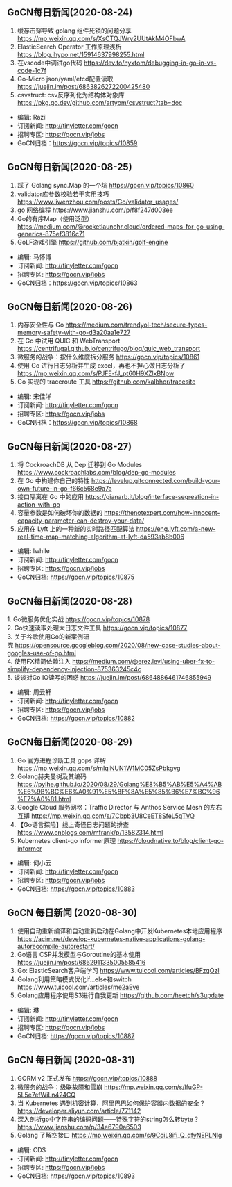 ## GoCN每日新闻(2020-08-24)

1. 缓存击穿导致 golang 组件死锁的问题分享 https://mp.weixin.qq.com/s/XsCTQJWry2UUtAkM4OFbwA
2. ElasticSearch Operator 工作原理浅析 https://blog.ihypo.net/15914637998255.html
3. 在vscode中调试go代码 https://dev.to/nyxtom/debugging-in-go-in-vs-code-1c7f
4. Go-Micro json/yaml/etcd配置读取 https://juejin.im/post/6863826272200425480
5. csvstruct: csv反序列化为结构体对象库  https://pkg.go.dev/github.com/artyom/csvstruct?tab=doc

+ 编辑: Razil
+ 订阅新闻: http://tinyletter.com/gocn
+ 招聘专区: https://gocn.vip/jobs
+ GoCN归档：https://gocn.vip/topics/10859

## GoCN每日新闻(2020-08-25)

1. 踩了 Golang sync.Map 的一个坑 https://gocn.vip/topics/10860
2. validator库参数校验若干实用技巧 https://www.liwenzhou.com/posts/Go/validator_usages/
3. go 网络编程 https://www.jianshu.com/p/f8f247d003ee
4. Go的有序Map（使用泛型） https://medium.com/@rocketlaunchr.cloud/ordered-maps-for-go-using-generics-875ef3816c71
5. GoLF游戏引擎 https://github.com/bjatkin/golf-engine

+ 编辑: 马怀博
+ 订阅新闻: http://tinyletter.com/gocn
+ 招聘专区: https://gocn.vip/jobs
+ GoCN归档：https://gocn.vip/topics/10863

## GoCN每日新闻(2020-08-26)

1. 内存安全性与 Go https://medium.com/trendyol-tech/secure-types-memory-safety-with-go-d3a20aa1e727
2. 在 Go 中试用 QUIC 和 WebTransport https://centrifugal.github.io/centrifugo/blog/quic_web_transport 
3. 微服务的战争：按什么维度拆分服务 https://gocn.vip/topics/10861
4. 使用 Go 进行日志分析并生成 excel，再也不担心做日志分析了 https://mp.weixin.qq.com/s/PJFE-fJ_pt60H9XZlxBNpw
5. Go 实现的 traceroute 工具 https://github.com/kalbhor/tracesite

- 编辑: 宋佳洋
- 订阅新闻: http://tinyletter.com/gocn
- 招聘专区: https://gocn.vip/jobs
- GoCN归档：https://gocn.vip/topics/10868

## GoCN每日新闻(2020-08-27)

1. 将 CockroachDB 从 Dep 迁移到 Go Modules https://www.cockroachlabs.com/blog/dep-go-modules
2. 在 Go 中构建你自己的特性 https://levelup.gitconnected.com/build-your-own-future-in-go-f66c568e9a7a
3. 接口隔离在 Go 中的应用 https://gianarb.it/blog/interface-segreation-in-action-with-go
4. 容量参数是如何破坏你的数据的 https://thenotexpert.com/how-innocent-capacity-parameter-can-destroy-your-data/
5. 应用在 Lyft 上的一种新的实时路径匹配算法 https://eng.lyft.com/a-new-real-time-map-matching-algorithm-at-lyft-da593ab8b006

- 编辑: lwhile 
- 订阅新闻: http://tinyletter.com/gocn
- 招聘专区: https://gocn.vip/jobs
- GoCN归档: https://gocn.vip/topics/10875

## GoCN每日新闻(2020-08-28)

1. Go微服务优化实战 https://gocn.vip/topics/10878  
2. Go快速读取处理大日志文件工具 https://gocn.vip/topics/10877  
3. 关于谷歌使用Go的新案例研究 https://opensource.googleblog.com/2020/08/new-case-studies-about-googles-use-of-go.html  
4. 使用FX精简依赖注入 https://medium.com/@erez.levi/using-uber-fx-to-simplify-dependency-injection-875363245c4c  
5. 谈谈对Go IO读写的困惑 https://juejin.im/post/6864886461746855949  

- 编辑: 周云轩  
- 订阅新闻: http://tinyletter.com/gocn  
- 招聘专区: https://gocn.vip/jobs  
- GoCN归档: https://gocn.vip/topics/10882  

## GoCN每日新闻(2020-08-29)

1. Go 官方进程诊断工具 gops 详解 https://mp.weixin.qq.com/s/mlqiNUN1W1MC05ZsPbkgvg
2. Golang赫夫曼树及其编码 https://pyihe.github.io/2020/08/29/Golang%E8%B5%AB%E5%A4%AB%E6%9B%BC%E6%A0%91%E5%8F%8A%E5%85%B6%E7%BC%96%E7%A0%81.html
3. Google Cloud 服务网格：Traffic Director 与 Anthos Service Mesh 的左右互搏 https://mp.weixin.qq.com/s/7Cbpb3U8CeET8SfeL5qTVQ
4. 【Go语言探险】线上奇怪日志问题的排查 https://www.cnblogs.com/mfrank/p/13582314.html
5. Kubernetes client-go informer原理 https://cloudnative.to/blog/client-go-informer

- 编辑: 何小云  
- 订阅新闻: http://tinyletter.com/gocn  
- 招聘专区: https://gocn.vip/jobs  
- GoCN归档: https://gocn.vip/topics/10883

## GoCN 每日新闻 (2020-08-30)

1. 使用自动重新编译和自动重新启动在Golang中开发Kubernetes本地应用程序 https://acim.net/develop-kubernetes-native-applications-golang-autorecompile-autorestart/
2. Go语言 CSP并发模型与Goroutine的基本使用 https://juejin.im/post/6862911335005585416
3. Go: ElasticSearch客户端学习 https://www.tuicool.com/articles/BFzqQzI
4. Golang利用策略模式优化if…else和switch https://www.tuicool.com/articles/me2aEve
5. Golang应用程序使用S3进行自我更新 https://github.com/heetch/s3update

- 编辑: 琳 
- 订阅新闻: http://tinyletter.com/gocn
- 招聘专区: https://gocn.vip/jobs
- GoCN归档: https://gocn.vip/topics/10887

## GoCN 每日新闻 (2020-08-31)

1. GORM v2 正式发布 https://gocn.vip/topics/10888
2. 微服务的战争：级联故障和雪崩 https://mp.weixin.qq.com/s/lfuGP-5L5e7efWiLn424CQ
3. 当 Kubernetes 遇到机密计算，阿里巴巴如何保护容器内数据的安全？ https://developer.aliyun.com/article/771142
4. 深入剖析go中字符串的编码问题——特殊字符的string怎么转byte？ https://www.jianshu.com/p/34e6790a6503
5. Golang 了解空接口 https://mp.weixin.qq.com/s/9CciL8ifi_Q_qfyNEPLNlg

- 编辑: CDS
- 订阅新闻: http://tinyletter.com/gocn
- 招聘专区: https://gocn.vip/jobs
- GoCN归档: https://gocn.vip/topics/10893

